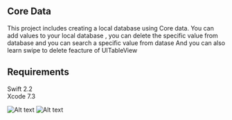 ## Core Data

This project includes creating a local database using Core data. You can add values to your local database ,
you can delete the specific value from database and you can search a specific value from datase 
And you can also learn swipe to delete feacture of UITableView

## Requirements

Swift 2.2  
Xcode 7.3


![Alt text](https://s26.postimg.org/glzzzyqd5/EP81.png "Screen shot 1")
![Alt text](https://s26.postimg.org/v6h2uslbt/EP82.png "Screen shot 2")
